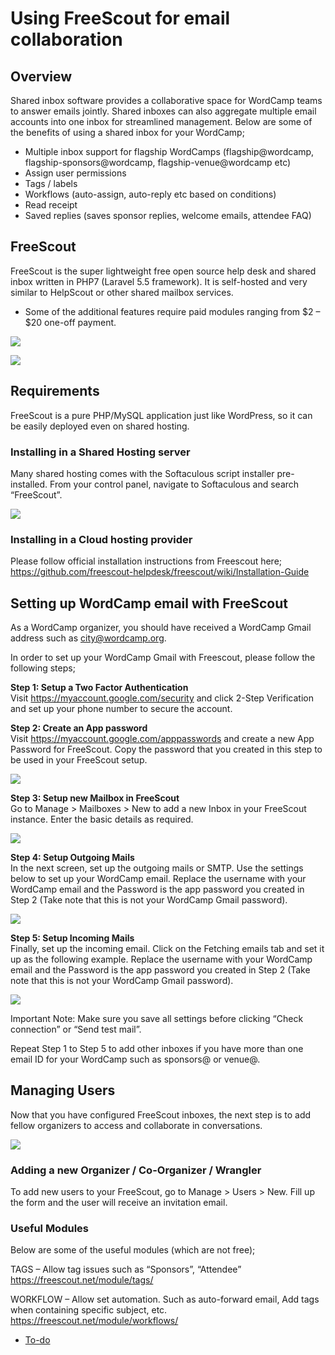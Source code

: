 # Using FreeScout for email collaboration

## Overview

  
Shared inbox software provides a collaborative space for WordCamp teams to answer emails jointly. Shared inboxes can also aggregate multiple email accounts into one inbox for streamlined management. Below are some of the benefits of using a shared inbox for your WordCamp;

*   Multiple inbox support for flagship WordCamps (flagship@wordcamp, flagship-sponsors@wordcamp, flagship-venue@wordcamp etc)
*   Assign user permissions
*   Tags / labels
*   Workflows (auto-assign, auto-reply etc based on conditions)
*   Read receipt
*   Saved replies (saves sponsor replies, welcome emails, attendee FAQ)

## FreeScout

FreeScout is the super lightweight free open source help desk and shared inbox written in PHP7 (Laravel 5.5 framework). It is self-hosted and very similar to HelpScout or other shared mailbox services.

*   Some of the additional features require paid modules ranging from $2 – $20 one-off payment.

![](https://lh4.googleusercontent.com/nyNyK5uEWSryeTGg3sjn321KmxDpwIPksS32cuJxEByIwkuueiCN1-NhrzsJhwfvAEMLRwJUxm-5-4fu2ZG_7zc2BAwwfcwk81iJiZNfsVH2ceicfi6Omoc1QltMe99D2QSz2EZk=s1600)

![](https://lh4.googleusercontent.com/sr5xVUklp1k_YeEK6oMAYPP7vwC10HFVDLjAwWUVW9acOsUNjs5-RrzEqv10I1W30_w3qaT0cfsUk4kr8IfgZx7RybCla4zaJ7TwUJo5KPv5-GKFHfCIPSjMgBFpzNxKaitZXyja=s1600)

## Requirements

FreeScout is a pure PHP/MySQL application just like WordPress, so it can be easily deployed even on shared hosting.

### Installing in a Shared Hosting server

Many shared hosting comes with the Softaculous script installer pre-installed. From your control panel, navigate to Softaculous and search “FreeScout”.

![](https://lh6.googleusercontent.com/371mCjw9Fh2pfkTa88nswQsu5gc8bV7bDhYfAqApRM0pl2VYyrq0n3HC7HJp6fTaz0UwAHeZsO9jLVYxk4FQp4btoCZuYE0j3MGZjlCTr-njom7q8EpqC0q2cuJv68bKl6sA9o4J=s1600)

### Installing in a Cloud hosting provider

Please follow official installation instructions from Freescout here;  
https://github.com/freescout-helpdesk/freescout/wiki/Installation-Guide

## Setting up WordCamp email with FreeScout

As a WordCamp organizer, you should have received a WordCamp Gmail address such as city@wordcamp.org.

In order to set up your WordCamp Gmail with Freescout, please follow the following steps;

**Step 1: Setup a Two Factor Authentication**  
Visit https://myaccount.google.com/security and click 2-Step Verification and set up your phone number to secure the account.

**Step 2: Create an App password**  
Visit https://myaccount.google.com/apppasswords and create a new App Password for FreeScout. Copy the password that you created in this step to be used in your FreeScout setup.

![](https://lh6.googleusercontent.com/XLcPQmqMrsyofsOFg9u2uI9MVkOf_eqsXphShCmj-VucKjX-ZxnGWGlmb1iJFJEW1QAz0ut8-LHic1vvdn2kdM9tO5IStjJhY3uSEZP9FHpxr01_Es89t2pGRLFkNBy0uQaKBqt_=s1600)

**Step 3: Setup new Mailbox in FreeScout**  
Go to Manage > Mailboxes > New to add a new Inbox in your FreeScout instance. Enter the basic details as required.

![](https://lh6.googleusercontent.com/EE4D7KczApFAqG9TLQ7mxesXuBHtLzdZVRAm3YBum4SqaoJUD7yBxcyPsnDa8-itFffMoBNk-B5UotCeotSGqOySqg7QrkTWX4_zW_KJD7LwUOcJjrD5Ohb5pOzeclX3RcFx8lij=s1600)

**Step 4: Setup Outgoing Mails**  
In the next screen, set up the outgoing mails or SMTP. Use the settings below to set up your WordCamp email. Replace the username with your WordCamp email and the Password is the app password you created in Step 2 (Take note that this is not your WordCamp Gmail password).

![](https://lh5.googleusercontent.com/Gxvw4Vak7tFi_nI1YgwYjtyh6bQDNRUHbB-kPs-U-c9iPu4E2dZjirvjnUBuffqjZzgoAitgWGGo9ZrEosT0fJeWW6rDkMahnTz7yz7C-qeNqDQ0aIHdgXC63nUIQ61nJz6oEQcl=s1600)

**Step 5: Setup Incoming Mails**  
Finally, set up the incoming email. Click on the Fetching emails tab and set it up as the following example. Replace the username with your WordCamp email and the Password is the app password you created in Step 2 (Take note that this is not your WordCamp Gmail password).

![](https://lh6.googleusercontent.com/_0c-LLh_4UA_iW4YG3IY4SXMLT0_41rBzEdFW8yeyq9hWXriZNdVESvGQ1jQ8VdsELsa1Gac2hxQnRDieFtKv2BElnxLED7jOb3wRab5r5zbe7P6wyVFC-qI21Au9YafFmSVq0a4=s1600)

Important Note: Make sure you save all settings before clicking “Check connection” or “Send test mail”.

Repeat Step 1 to Step 5 to add other inboxes if you have more than one email ID for your WordCamp such as sponsors@ or venue@.

## Managing Users

Now that you have configured FreeScout inboxes, the next step is to add fellow organizers to access and collaborate in conversations.

![](https://lh6.googleusercontent.com/Uf3GWuyuJfQ9EtsrH7lSzrpS9c7RZxjonOP1GzxIn_ZKO1mIA7pvsIQkgwcNmNxpS37VvdIx6v-Z6iq_JRkk6qPifLewYD5R0VyoBJFpYctTz0ZZS3KhuQTHpCsEMIO-S3KEz5Fc=s1600)

### Adding a new Organizer / Co-Organizer / Wrangler

To add new users to your FreeScout, go to Manage > Users > New. Fill up the form and the user will receive an invitation email.

### Useful Modules

Below are some of the useful modules (which are not free);

TAGS – Allow tag issues such as “Sponsors”, “Attendee”  
https://freescout.net/module/tags/

WORKFLOW – Allow set automation. Such as auto-forward email, Add tags when containing specific subject, etc.  
https://freescout.net/module/workflows/

*   [To-do](# "To-do")